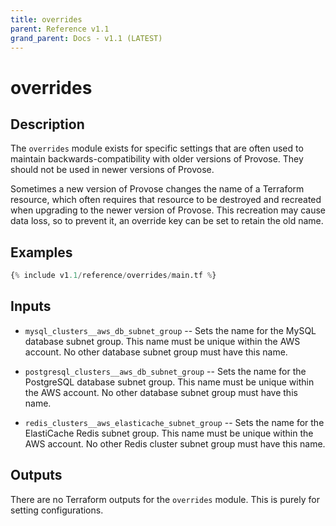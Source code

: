 ```yaml
---
title: overrides
parent: Reference v1.1
grand_parent: Docs - v1.1 (LATEST)
---
```


# overrides

## Description

The `overrides` module exists for specific settings that are often used to maintain backwards-compatibility with older versions of Provose. They should not be used in newer versions of Provose.

Sometimes a new version of Provose changes the name of a Terraform resource, which often requires that resource to be destroyed and recreated when upgrading to the newer version of Provose. This recreation may cause data loss, so to prevent it, an override key can be set to retain the old name.

## Examples

```terraform
{% include v1.1/reference/overrides/main.tf %}
```

## Inputs

- `mysql_clusters__aws_db_subnet_group` -- Sets the name for the MySQL database subnet group. This name must be unique within the AWS account. No other database subnet group must have this name.

* `postgresql_clusters__aws_db_subnet_group` -- Sets the name for the PostgreSQL database subnet group. This name must be unique within the AWS account. No other database subnet group must have this name.

* `redis_clusters__aws_elasticache_subnet_group` -- Sets the name for the ElastiCache Redis subnet group. This name must be unique within the AWS account. No other Redis cluster subnet group must have this name.

## Outputs

There are no Terraform outputs for the `overrides` module. This is purely for setting configurations.
